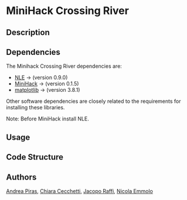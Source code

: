 # MiniHack Crossing River

## Description
<!-- Describe the problem and the solution -->

## Dependencies
The Minihack Crossing River dependencies are:

- [NLE](https://github.com/facebookresearch/nle) -> (version 0.9.0) 
- [MiniHack](https://github.com/facebookresearch/minihack) -> (version 0.1.5)
- [matplotlib](https://github.com/matplotlib/matplotlib) -> (version 3.8.1) 

Other software dependencies are closely related to the requirements for installing these libraries.

Note: Before MiniHack install NLE.
## Usage
<!-- Specify to execute the report notebook  -->

## Code Structure
<!-- Describe what python files contain -->

## Authors

[Andrea Piras](https://github.com/aprs3), [Chiara Cecchetti](https://github.com/cecchiara99), [Jacopo Raffi](https://github.com/JacopoRaffi), [Nicola Emmolo](https://github.com/nicolaemmolo)
